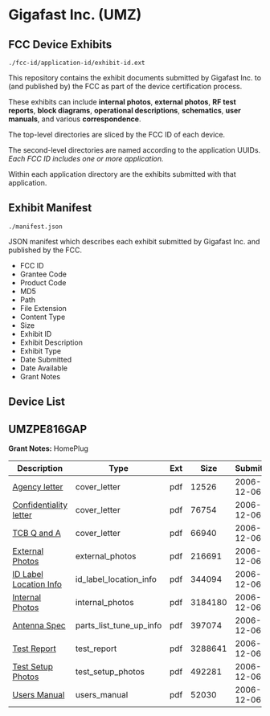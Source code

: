 # Gigafast Inc. (UMZ)
## FCC Device Exhibits

```
./fcc-id/application-id/exhibit-id.ext
```

This repository contains the exhibit documents submitted by Gigafast Inc. to (and published by) the FCC as part of the device certification process.

These exhibits can include **internal photos**, **external photos**, **RF test reports**, **block diagrams**, **operational descriptions**, **schematics**, **user manuals**, and various **correspondence**.

The top-level directories are sliced by the FCC ID of each device.

The second-level directories are named according to the application UUIDs. *Each FCC ID includes one or more application.*

Within each application directory are the exhibits submitted with that application. 

## Exhibit Manifest

```
./manifest.json
```

JSON manifest which describes each exhibit submitted by Gigafast Inc. and published by the FCC.

- FCC ID
- Grantee Code
- Product Code
- MD5
- Path
- File Extension
- Content Type
- Size
- Exhibit ID
- Exhibit Description
- Exhibit Type
- Date Submitted
- Date Available
- Grant Notes

## Device List
## UMZPE816GAP
**Grant Notes:** HomePlug

| Description | Type | Ext | Size | Submitted | Available |
| ----------- | ---- | --- | ---- | --------- | --------- |
| [Agency letter](UMZPE816GAP/d492f88efd70ae33e153cca6a5d5e6c3/735686.pdf) | cover_letter | pdf | 12526 | 2006-12-06 | 2006-12-06 |
| [Confidentiality letter](UMZPE816GAP/d492f88efd70ae33e153cca6a5d5e6c3/735687.pdf) | cover_letter | pdf | 76754 | 2006-12-06 | 2006-12-06 |
| [TCB Q and A](UMZPE816GAP/d492f88efd70ae33e153cca6a5d5e6c3/735688.pdf) | cover_letter | pdf | 66940 | 2006-12-06 | 2006-12-06 |
| [External Photos](UMZPE816GAP/d492f88efd70ae33e153cca6a5d5e6c3/735678.pdf) | external_photos | pdf | 216691 | 2006-12-06 | 2006-12-06 |
| [ID Label Location Info](UMZPE816GAP/d492f88efd70ae33e153cca6a5d5e6c3/735679.pdf) | id_label_location_info | pdf | 344094 | 2006-12-06 | 2006-12-06 |
| [Internal Photos](UMZPE816GAP/d492f88efd70ae33e153cca6a5d5e6c3/735680.pdf) | internal_photos | pdf | 3184180 | 2006-12-06 | 2006-12-06 |
| [Antenna Spec](UMZPE816GAP/d492f88efd70ae33e153cca6a5d5e6c3/735689.pdf) | parts_list_tune_up_info | pdf | 397074 | 2006-12-06 | 2006-12-06 |
| [Test Report](UMZPE816GAP/d492f88efd70ae33e153cca6a5d5e6c3/735683.pdf) | test_report | pdf | 3288641 | 2006-12-06 | 2006-12-06 |
| [Test Setup Photos](UMZPE816GAP/d492f88efd70ae33e153cca6a5d5e6c3/735684.pdf) | test_setup_photos | pdf | 492281 | 2006-12-06 | 2006-12-06 |
| [Users Manual](UMZPE816GAP/d492f88efd70ae33e153cca6a5d5e6c3/735685.pdf) | users_manual | pdf | 52030 | 2006-12-06 | 2006-12-06 |
